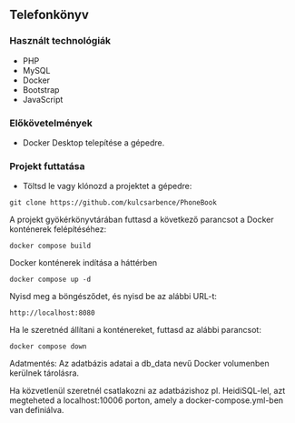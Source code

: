 ## Telefonkönyv
### Használt technológiák 
- PHP
- MySQL
- Docker
- Bootstrap
- JavaScript

### Előkövetelmények
- Docker Desktop telepítése a gépedre.

### Projekt futtatása

- Töltsd le vagy klónozd a projektet a gépedre:

```
git clone https://github.com/kulcsarbence/PhoneBook
```

A projekt gyökérkönyvtárában futtasd a következő parancsot a Docker konténerek felépítéséhez:

```
docker compose build
```
Docker konténerek indítása a háttérben

```
docker compose up -d
```

Nyisd meg a böngésződet, és nyisd be az alábbi URL-t:


```
http://localhost:8080
```
Ha le szeretnéd állítani a konténereket, futtasd az alábbi parancsot:

```
docker compose down
```

Adatmentés: Az adatbázis adatai a db_data nevű Docker volumenben kerülnek tárolásra.


Ha közvetlenül szeretnél csatlakozni az adatbázishoz pl. HeidiSQL-lel, azt megteheted a localhost:10006 porton, amely a docker-compose.yml-ben van definiálva.